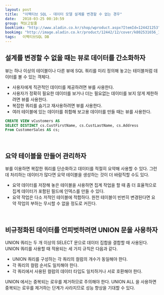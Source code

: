 ```yaml
---
layout: post
title:  "이펙티브 SQL - 데이터 모델 설계를 변경할 수 없는 경우"
date:   2018-03-25 00:10:59
group: 책읽고밑줄
booklink: "http://www.aladin.co.kr/shop/wproduct.aspx?ItemId=124421253"
bookimg: "http://image.aladin.co.kr/product/12442/12/cover/k802531656_1.jpg"
tags:   이펙티브SQL DB 
---
```


## 설계를 변경할 수 없을 때는 뷰로 데이터를 간소화하자
뷰는 하나 이상의 테이블이나 다른 뷰에 SQL 쿼리를 미리 정의해 놓고는 테이블처럼 데이터를 볼 수 있는 객체다. 
- 사용자에게 직관적인 데이터를 제공하려면 뷰를 사용한다. 
- 사용자가 정확히 필요한 데이터를 보거나 더는 필요없는 데이터를 보지 않게 제한하려면 뷰를 사용한다. 
- 복잡한 쿼리를 숨기고 재사용하려면 뷰를 사용한다. 
- 여러 테이블에 있는 데이터를 취합해 보고용 데이터를 만들 때는 뷰를 사용한다. 


```sql
CREATE VIEW vCustomers AS
SELECT DISTINCT cs.CustFirstName, cs.CustLastName, cs.Address
From CustomerSales AS cs;
```

<br/>

## 요약 테이블을 만들어 관리하자
뷰를 이용하면 복잡한 쿼리를 단순화하고 데이터를 적절히 요약해 사용할 수 있다. 그런데 처리하는 데이터가 많다면 요약 테이블을 생성하는 것이 더 바람직할 수도 있다. 
- 요약 데이터를 저장해 놓은 테이블을 사용하면 집계 작업을 할 때 좀 더 효율적으로 집계 데이터가 포함된 필드에 인덱스를 만들 수 있다. 
- 요약 작업은 다소 저적인 테이블에 적합하다. 원천 테이블이 빈번히 변경된다면 요약 작업의 부하는 무시할 수 없을 정도로 커진다. 

<br/>

## 비규정화된 데이터를 언피벗하려면 UNION 문을 사용하자
UNION 쿼리는 두 개 이상의 SELECT 문으로 데이터 집합을 결합할 때 사용된다. UNION 쿼리를 사용할 때 적용되는 세 가지 규칙은 다음과 같다. 
- UNION 쿼리를 구성하는 각 쿼리의 컬럼의 개수가 동일해야 한다. 
- 각 쿼리의 컬럼 순서도 일치해야 한다. 
- 각 쿼리에서 사용된 컬럼의 데이터 타입도 일치하거나 서로 호환해야 한다.

UNION 에서는 중복되는 로우를 제거하므로 주의해야 한다. UNION ALL 을 사용하면 중복되는 로우를 제거하는 단계가 사라지므로 성능 향상을 기대할 수 있다. 

<br/>